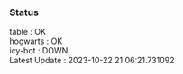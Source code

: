 ### Status


table : OK  
hogwarts : OK  
icy-bot : DOWN  
Latest Update : 2023-10-22 21:06:21.731092
